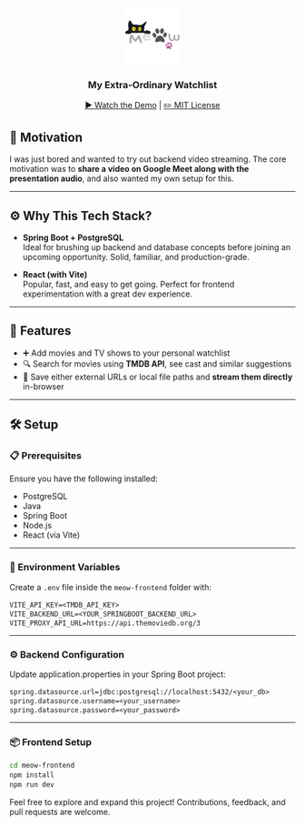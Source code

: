 <div align="center">
<img src="./attachments/logo.png" height="100px">

<h3>My Extra-Ordinary Watchlist</h3>

[▶️ Watch the Demo](https://youtu.be/_qYLYTAN6es) | [✏️ MIT License](./LICENSE)

</div>

## 🧠 Motivation

I was just bored and wanted to try out backend video streaming. The core motivation was to **share a video on Google Meet along with the presentation audio**, and also wanted my own setup for this.

---

## ⚙️ Why This Tech Stack?

- **Spring Boot + PostgreSQL**  
  Ideal for brushing up backend and database concepts before joining an upcoming opportunity. Solid, familiar, and production-grade.

- **React (with Vite)**  
  Popular, fast, and easy to get going. Perfect for frontend experimentation with a great dev experience.

---

## 🚀 Features

- ➕ Add movies and TV shows to your personal watchlist
- 🔍 Search for movies using **TMDB API**, see cast and similar suggestions
- 🎥 Save either external URLs or local file paths and **stream them directly** in-browser

---

## 🛠 Setup

### 📋 Prerequisites

Ensure you have the following installed:

- PostgreSQL
- Java
- Spring Boot
- Node.js
- React (via Vite)

---

### 🔐 Environment Variables

Create a `.env` file inside the `meow-frontend` folder with:

```env
VITE_API_KEY=<TMDB_API_KEY>
VITE_BACKEND_URL=<YOUR_SPRINGBOOT_BACKEND_URL>
VITE_PROXY_API_URL=https://api.themoviedb.org/3
```

---

### ⚙️ Backend Configuration

Update application.properties in your Spring Boot project:

```properties
spring.datasource.url=jdbc:postgresql://localhost:5432/<your_db>
spring.datasource.username=<your_username>
spring.datasource.password=<your_password>
```

---

### 📦 Frontend Setup

```bash
cd meow-frontend
npm install
npm run dev
```

Feel free to explore and expand this project! Contributions, feedback, and pull requests are welcome.
